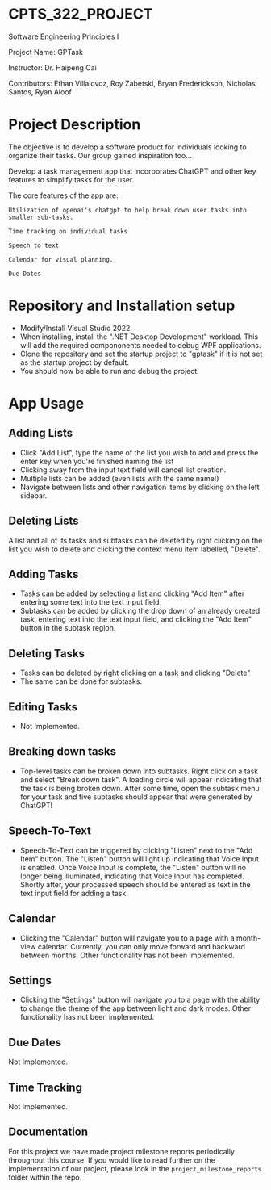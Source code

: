 # CPTS_322_PROJECT

Software Engineering Principles I

Project Name: GPTask

Instructor: Dr. Haipeng Cai

Contributors: Ethan Villalovoz, Roy Zabetski, Bryan Frederickson, Nicholas Santos, Ryan Aloof

# Project Description 

The objective is to develop a software product for individuals looking to organize their tasks. Our group gained inspiration too...

Develop a task management app that incorporates ChatGPT and other key features to simplify tasks for the user.

The core features of the app are:

    Utilization of openai's chatgpt to help break down user tasks into smaller sub-tasks.

    Time tracking on individual tasks

    Speech to text

    Calendar for visual planning.

    Due Dates


# Repository and Installation setup

- Modify/Install Visual Studio 2022.
- When installing, install the ".NET Desktop Development" workload.  This will add the required compononents needed to debug WPF applications.
- Clone the repository and set the startup project to "gptask" if it is not set as the startup project by default.
- You should now be able to run and debug the project.

# App Usage

## Adding Lists
- Click "Add List", type the name of the list you wish to add and press the enter key when you're finished naming the list
- Clicking away from the input text field will cancel list creation.
- Multiple lists can be added (even lists with the same name!)
- Navigate between lists and other navigation items by clicking on the left sidebar.

## Deleting Lists
A list and all of its tasks and subtasks can be deleted by right clicking on the list you wish to delete and clicking the context menu item labelled, "Delete".

## Adding Tasks
- Tasks can be added by selecting a list and clicking "Add Item" after entering some text into the text input field
- Subtasks can be added by clicking the drop down of an already created task, entering text into the text input field, and clicking the "Add Item" button
in the subtask region.

## Deleting Tasks
- Tasks can be deleted by right clicking on a task and clicking "Delete"
- The same can be done for subtasks.

## Editing Tasks
- Not Implemented.

## Breaking down tasks
- Top-level tasks can be broken down into subtasks.  Right click on a task and select "Break down task".  A loading circle will appear indicating that the task is being broken down.  After some time, open the subtask menu for your task and five subtasks should appear that were generated by ChatGPT!

## Speech-To-Text
- Speech-To-Text can be triggered by clicking "Listen" next to the "Add Item" button.  The "Listen" button will light up indicating that Voice Input is enabled.  Once Voice Input is complete, the "Listen" button will no longer being illuminated, indicating that Voice Input has completed.  Shortly after, your processed speech should be entered as text in the text input field for adding a task.

## Calendar
- Clicking the "Calendar" button will navigate you to a page with a month-view calendar.  Currently, you can only move forward and backward between months.  Other functionality has not been implemented.

## Settings
- Clicking the "Settings" button will navigate you to a page with the ability to change the theme of the app between light and dark modes.  Other functionality has not been implemented.

## Due Dates
Not Implemented.

## Time Tracking
Not Implemented.

## Documentation 
For this project we have made project milestone reports periodically throughout this course. If you would like to read further on the implementation of our project, please look in the `project_milestone_reports` folder within the repo.

